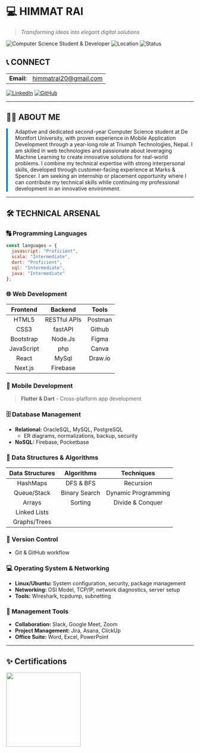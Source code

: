 # 💻 HIMMAT RAI
> _Transforming ideas into elegant digital solutions_

<div align="start">
  
![Computer Science Student & Developer](https://img.shields.io/badge/Role-Computer%20Science%20Student%20%26%20Developer-blue)
![Location](https://img.shields.io/badge/Location-Leicester%2C%20UK-green)
![Status](https://img.shields.io/badge/Status-Open%20to%20Opportunities-brightgreen)

</div>

## 📞 CONNECT

<table>
<!--   <tr>
    <td><b>Current:</b></td>
    <td>Bede Hall, Leicester, LE2 7EQ</td>
  </tr>
  <tr>
    <td><b>Permanent:</b></td>
    <td>323 Fifth Avenue, York, YO31 0QQ</td>
  </tr>
  <tr>
    <td><b>Mobile:</b></td>
    <td>07456317161</td>
  </tr> -->
  <tr>
    <td><b>Email:</b></td>
    <td><a href="mailto:himmatrai20@gmail.com">himmatrai20@gmail.com</a></td>
  </tr>
</table>

<div align="start">
  
[![LinkedIn](https://img.shields.io/badge/LinkedIn-0077B5?style=for-the-badge&logo=linkedin&logoColor=white)](https://www.linkedin.com/in/himmat1241/)
[![GitHub](https://img.shields.io/badge/GitHub-100000?style=for-the-badge&logo=github&logoColor=white)](https://github.com/himmat12)

</div>

---

## 👨‍💻 ABOUT ME

<div style="border-left: 4px solid #0077B5; padding-left: 20px; margin: 10px 0;">
Adaptive and dedicated second-year Computer Science student at De Montfort University, with proven experience in Mobile Application Development through a year-long role at Triumph Technologies, Nepal. I am skilled in web technologies and passionate about leveraging Machine Learning to create innovative solutions for real-world problems. I combine my technical expertise with strong interpersonal skills, developed through customer-facing experience at Marks & Spencer. I am seeking an internship or placement opportunity where I can contribute my technical skills while continuing my professional development in an innovative environment.
</div>

---

## 🛠️ TECHNICAL ARSENAL

### 🔠 Programming Languages
```js
const languages = {
  javascript: "Proficient",
  scala: "Intermediate",
  dart: "Proficient",
  sql: "Intermediate",
  java: "Intermediate"
};
```

### 🌐 Web Development
<div align="start">
  
| Frontend | Backend | Tools |
|:--------:|:-------:|:-----:|
| HTML5 | RESTful APIs | Postman |
| CSS3 | fastAPI | Github |
| Bootstrap | Node.Js | Figma |
| JavaScript | php | Canva |
| React | MySql | Draw.io |
| Next.js | Firebase | |

</div>

### 📱 Mobile Development
> **Flutter & Dart** - Cross-platform app development

### 🗄️ Database Management
- **Relational:** OracleSQL, MySQL, PostgreSQL
  - ER diagrams, normalizations, backup, security
- **NoSQL:** Firebase, Pocketbase

### 🧮 Data Structures & Algorithms
<div align="start">
  
| Data Structures | Algorithms | Techniques |
|:---------------:|:----------:|:----------:|
| HashMaps | DFS & BFS | Recursion |
| Queue/Stack | Binary Search | Dynamic Programming |
| Arrays | Sorting | Divide & Conquer |
| Linked Lists | | |
| Graphs/Trees | | |

</div>

### 🔄 Version Control
- Git & GitHub workflow

### 💻 Operating System & Networking
- **Linux/Ubuntu:** System configuration, security, package management
- **Networking:** OSI Model, TCP/IP, network diagnostics, server setup
- **Tools:** Wireshark, tcpdump, subnetting

### 🔧 Management Tools
- **Collaboration:** Slack, Google Meet, Zoom
- **Project Management:** Jira, Asana, ClickUp
- **Office Suite:** Word, Excel, PowerPoint

---

## ✨ Certifications
<img src="https://cdn-uploads.huggingface.co/production/uploads/noauth/hY2_ZmOVPVRO-Mki33BkF.webp" style="height:200px;"/>
